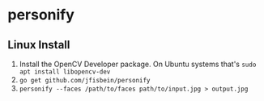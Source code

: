 # personify

## Linux Install

1. Install the OpenCV Developer package. On Ubuntu systems that's `sudo apt install libopencv-dev`
2. `go get github.com/jfisbein/personify`
3. `personify --faces /path/to/faces path/to/input.jpg > output.jpg`
